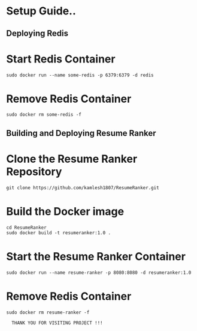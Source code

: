 # Setup Guide..


## Deploying Redis
# Start Redis Container
```sudo docker run --name some-redis -p 6379:6379 -d redis```
# Remove Redis Container
```sudo docker rm some-redis -f``` 

## Building and Deploying Resume Ranker
# Clone the Resume Ranker Repository
```git clone https://github.com/kamlesh1807/ResumeRanker.git```
# Build the Docker image
``` cd ResumeRanker ```<br>
```sudo docker build -t resumeranker:1.0 .```

# Start the Resume Ranker Container
```sudo docker run --name resume-ranker -p 8080:8080 -d resumeranker:1.0```

# Remove Redis Container
```sudo docker rm resume-ranker -f``` 
      
      THANK YOU FOR VISITING PROJECT !!!
